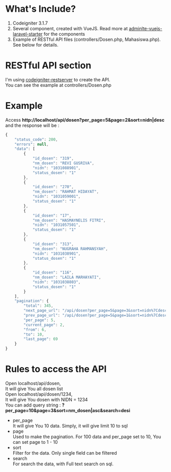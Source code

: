 # What's Include?
1. Codeigniter 3.1.7
2. Several component, created with VueJS. Read more at <a href="https://github.com/egodasa/adminlte-vuejs-laravel-starter">adminlte-vuejs-laravel-starter</a> for the components
3. Example of RESTful API files (controllers/Dosen.php, Mahasiswa.php). See below for details.

# RESTful API section
I'm using <a href="https://github.com/chriskacerguis/codeigniter-restserver">codeigniter-restserver</a> to create the API.<br/>
You can see the example at controllers/Dosen.php

# Example
Access <b>http://localhost/api/dosen?per_page=5&page=2&sort=nidn|desc</b> and the response will be :

```javascript
{
    "status_code": 200,
    "errors": null,
    "data": [
        {
            "id_dosen": "319",
            "nm_dosen": "REVI GUSRIVA",
            "nidn": "1031088901",
            "status_dosen": "1"
        },
        {
            "id_dosen": "270",
            "nm_dosen": "RAHMAT HIDAYAT",
            "nidn": "1031059001",
            "status_dosen": "1"
        },
        {
            "id_dosen": "17",
            "nm_dosen": "HASMAYNELIS FITRI",
            "nidn": "1031057501",
            "status_dosen": "1"
        },
        {
            "id_dosen": "313",
            "nm_dosen": "NUGRAHA RAHMANSYAH",
            "nidn": "1031038901",
            "status_dosen": "1"
        },
        {
            "id_dosen": "116",
            "nm_dosen": "LAILA MARHAYATI",
            "nidn": "1031038803",
            "status_dosen": "1"
        }
    ],
    "pagination": {
        "total": 345,
        "next_page_url": "/api/dosen?per_page=5&page=3&sort=nidn%7Cdesc",
        "prev_page_url": "/api/dosen?per_page=5&page=1&sort=nidn%7Cdesc",
        "per_page": 5,
        "current_page": 2,
        "from": 6,
        "to": 10,
        "last_page": 69
    }
}
```

# Rules to access the API
Open localhost/api/dosen,
<br/>
It will give You all dosen list
<br/>
Open localhost/api/dosen/1234,
<br/>
It will give You dosen with NIDN = 1234
<br/>
You can add query string : <b>?per_page=10&page=3&sort=nm_dosen|asc&search=desi</b>
<ul>
	<li>per_page
	<br/>
	It will give You 10 data. Simply, it will give limit 10 to sql
	</li>
	<li>page<br/>
	Used to make the pagination. For 100 data and per_page set to 10, You can set page to 1 - 10
	</li>
	<li>sort<br/>
	Filter for the data. Only single field can be filtered
	</li>
	<li>search<br/>
	For search the data, with Full text search on sql.
	</li>
</ul>
